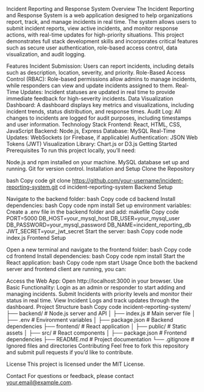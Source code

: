 Incident Reporting and Response System
Overview
The Incident Reporting and Response System is a web application designed to help organizations report, track, and manage incidents in real time. The system allows users to submit incident reports, view active incidents, and monitor response actions, with real-time updates for high-priority situations. This project demonstrates full stack development skills and incorporates critical features such as secure user authentication, role-based access control, data visualization, and audit logging.

Features
Incident Submission: Users can report incidents, including details such as description, location, severity, and priority.
Role-Based Access Control (RBAC): Role-based permissions allow admins to manage incidents, while responders can view and update incidents assigned to them.
Real-Time Updates: Incident statuses are updated in real time to provide immediate feedback for high-severity incidents.
Data Visualization Dashboard: A dashboard displays key metrics and visualizations, including incident trends, status distribution, and response times.
Audit Log: All changes to incidents are logged for audit purposes, including timestamps and user information.
Technology Stack
Frontend: React, HTML, CSS, JavaScript
Backend: Node.js, Express
Database: MySQL
Real-Time Updates: WebSockets (or Firebase, if applicable)
Authentication: JSON Web Tokens (JWT)
Visualization Library: Chart.js or D3.js
Getting Started
Prerequisites
To run this project locally, you’ll need:

Node.js and npm installed on your machine.
MySQL database set up and running.
Git for version control.
Installation and Setup
Clone the Repository

bash
Copy code
git clone https://github.com/your-username/incident-reporting-system.git
cd incident-reporting-system
Backend Setup

Navigate to the backend folder:
bash
Copy code
cd backend
Install dependencies:
bash
Copy code
npm install
Set up environment variables:
Create a .env file in the backend folder and add:
makefile
Copy code
PORT=5000
DB_HOST=your_mysql_host
DB_USER=your_mysql_user
DB_PASSWORD=your_mysql_password
DB_NAME=incident_reporting_db
JWT_SECRET=your_jwt_secret
Start the server:
bash
Copy code
node index.js
Frontend Setup

Open a new terminal and navigate to the frontend folder:
bash
Copy code
cd frontend
Install dependencies:
bash
Copy code
npm install
Start the React application:
bash
Copy code
npm start
Usage
Once both the backend server and frontend client are running, you can:

Access the Web App: Open http://localhost:3000 in your browser.
Use Basic Functionality:
Login as an admin or responder to start adding and managing incidents.
Submit Incidents with priority levels and monitor their status in real time.
View Incident Logs and track updates through the dashboard.
Project Structure
bash
Copy code
incident-reporting-system/
├── backend/                # Node.js server and API
│   ├── index.js            # Main server file
│   ├── .env                # Environment variables
│   ├── package.json        # Backend dependencies
├── frontend/               # React application
│   ├── public/             # Static assets
│   ├── src/                # React components
│   ├── package.json        # Frontend dependencies
├── README.md               # Project documentation
└── .gitignore              # Ignored files and directories
Contributing
Feel free to fork this repository and submit pull requests if you’d like to contribute.

License
This project is licensed under the MIT License.

Contact
For questions or feedback, please contact your.email@example.com.
